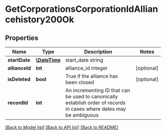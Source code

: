 # GetCorporationsCorporationIdAlliancehistory200Ok

## Properties
Name | Type | Description | Notes
------------ | ------------- | ------------- | -------------
**startDate** | [**\DateTime**](\DateTime.md) | start_date string | 
**allianceId** | **int** | alliance_id integer | [optional] 
**isDeleted** | **bool** | True if the alliance has been closed | [optional] 
**recordId** | **int** | An incrementing ID that can be used to canonically establish order of records in cases where dates may be ambiguous | 

[[Back to Model list]](../README.md#documentation-for-models) [[Back to API list]](../README.md#documentation-for-api-endpoints) [[Back to README]](../README.md)


